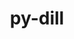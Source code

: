 ---
title: "py-dill"
layout: cache
categories: [package, develop]
meta: {"versions": ["0.3.6"], "compilers": ["gcc@=11.3.0", "gcc@=11.4.0", "gcc@=7.5.0", "gcc@=9.4.0", "oneapi@=2023.2.0", "oneapi@=2024.0.0"], "oss": ["ubuntu18.04", "ubuntu20.04", "ubuntu22.04"], "platforms": ["linux"], "targets": ["aarch64", "neoverse_v1", "neoverse_v2", "ppc64le", "x86_64_v3"], "stacks": ["e4s", "e4s-aarch64", "e4s-neoverse-v2", "e4s-neoverse_v1", "e4s-oneapi", "e4s-power", "ml-linux-x86_64-cpu", "ml-linux-x86_64-cuda", "ml-linux-x86_64-rocm", "radiuss", "root"], "num_specs": 24, "num_specs_by_stack": {"radiuss": 3, "root": 24, "e4s-neoverse_v1": 3, "e4s-power": 4, "e4s": 3, "e4s-oneapi": 4, "e4s-aarch64": 1, "e4s-neoverse-v2": 3, "ml-linux-x86_64-rocm": 2, "ml-linux-x86_64-cuda": 3, "ml-linux-x86_64-cpu": 3}}
spec_details: [{"hash": "wtb3nhqiqo256umatk3pv3kbcmjmnevb", "compiler": "gcc@=7.5.0", "versions": ["0.3.6"], "os": "ubuntu18.04", "platform": "linux", "target": "x86_64_v3", "variants": ["build_system=python_pip", "patches=daf79b1"], "stacks": ["radiuss", "root"], "size": "-", "tarball": "https://binaries.spack.io/develop/build_cache/linux-ubuntu18.04-x86_64_v3/gcc-7.5.0/py-dill-0.3.6/linux-ubuntu18.04-x86_64_v3-gcc-7.5.0-py-dill-0.3.6-wtb3nhqiqo256umatk3pv3kbcmjmnevb.spack"}, {"hash": "zsatntogibfftpb2dn5vvspcvalm34z6", "compiler": "gcc@=7.5.0", "versions": ["0.3.6"], "os": "ubuntu18.04", "platform": "linux", "target": "x86_64_v3", "variants": ["build_system=python_pip", "patches=daf79b1"], "stacks": ["radiuss", "root"], "size": "-", "tarball": "https://binaries.spack.io/develop/build_cache/linux-ubuntu18.04-x86_64_v3/gcc-7.5.0/py-dill-0.3.6/linux-ubuntu18.04-x86_64_v3-gcc-7.5.0-py-dill-0.3.6-zsatntogibfftpb2dn5vvspcvalm34z6.spack"}, {"hash": "5d2u4ziew3vduwrvwbca2bhfxukczqxc", "compiler": "gcc@=7.5.0", "versions": ["0.3.6"], "os": "ubuntu18.04", "platform": "linux", "target": "x86_64_v3", "variants": ["build_system=python_pip", "patches=daf79b1"], "stacks": ["radiuss", "root"], "size": "-", "tarball": "https://binaries.spack.io/develop/build_cache/linux-ubuntu18.04-x86_64_v3/gcc-7.5.0/py-dill-0.3.6/linux-ubuntu18.04-x86_64_v3-gcc-7.5.0-py-dill-0.3.6-5d2u4ziew3vduwrvwbca2bhfxukczqxc.spack"}, {"hash": "bfzcqab2v75pnumoc3ouhcehnu2jfwrk", "compiler": "gcc@=11.4.0", "versions": ["0.3.6"], "os": "ubuntu20.04", "platform": "linux", "target": "neoverse_v1", "variants": ["build_system=python_pip", "patches=daf79b1"], "stacks": ["root", "e4s-neoverse_v1"], "size": "-", "tarball": "https://binaries.spack.io/develop/build_cache/linux-ubuntu20.04-neoverse_v1/gcc-11.4.0/py-dill-0.3.6/linux-ubuntu20.04-neoverse_v1-gcc-11.4.0-py-dill-0.3.6-bfzcqab2v75pnumoc3ouhcehnu2jfwrk.spack"}, {"hash": "glyaeypw2ycu65xboxsjel6nhplfvafk", "compiler": "gcc@=11.4.0", "versions": ["0.3.6"], "os": "ubuntu20.04", "platform": "linux", "target": "neoverse_v1", "variants": ["build_system=python_pip", "patches=daf79b1"], "stacks": ["root", "e4s-neoverse_v1"], "size": "-", "tarball": "https://binaries.spack.io/develop/build_cache/linux-ubuntu20.04-neoverse_v1/gcc-11.4.0/py-dill-0.3.6/linux-ubuntu20.04-neoverse_v1-gcc-11.4.0-py-dill-0.3.6-glyaeypw2ycu65xboxsjel6nhplfvafk.spack"}, {"hash": "dg4gfptunz7xq7h3672dt6e2hppczxsu", "compiler": "gcc@=9.4.0", "versions": ["0.3.6"], "os": "ubuntu20.04", "platform": "linux", "target": "ppc64le", "variants": ["build_system=python_pip", "patches=daf79b1"], "stacks": ["root", "e4s-power"], "size": "-", "tarball": "https://binaries.spack.io/develop/build_cache/linux-ubuntu20.04-ppc64le/gcc-9.4.0/py-dill-0.3.6/linux-ubuntu20.04-ppc64le-gcc-9.4.0-py-dill-0.3.6-dg4gfptunz7xq7h3672dt6e2hppczxsu.spack"}, {"hash": "pxyrgugo3oh35aas5e5p3ympaduz4nkt", "compiler": "gcc@=9.4.0", "versions": ["0.3.6"], "os": "ubuntu20.04", "platform": "linux", "target": "ppc64le", "variants": ["build_system=python_pip", "patches=daf79b1"], "stacks": ["root", "e4s-power"], "size": "-", "tarball": "https://binaries.spack.io/develop/build_cache/linux-ubuntu20.04-ppc64le/gcc-9.4.0/py-dill-0.3.6/linux-ubuntu20.04-ppc64le-gcc-9.4.0-py-dill-0.3.6-pxyrgugo3oh35aas5e5p3ympaduz4nkt.spack"}, {"hash": "r45ngghsdkjzruijekipxuswo2epzo6b", "compiler": "gcc@=9.4.0", "versions": ["0.3.6"], "os": "ubuntu20.04", "platform": "linux", "target": "ppc64le", "variants": ["build_system=python_pip", "patches=daf79b1"], "stacks": ["root", "e4s-power"], "size": "-", "tarball": "https://binaries.spack.io/develop/build_cache/linux-ubuntu20.04-ppc64le/gcc-9.4.0/py-dill-0.3.6/linux-ubuntu20.04-ppc64le-gcc-9.4.0-py-dill-0.3.6-r45ngghsdkjzruijekipxuswo2epzo6b.spack"}, {"hash": "7sos57jxr7dlgpno2nbreqhdlm6zvtg6", "compiler": "gcc@=9.4.0", "versions": ["0.3.6"], "os": "ubuntu20.04", "platform": "linux", "target": "ppc64le", "variants": ["build_system=python_pip", "patches=daf79b1"], "stacks": ["root", "e4s-power"], "size": "-", "tarball": "https://binaries.spack.io/develop/build_cache/linux-ubuntu20.04-ppc64le/gcc-9.4.0/py-dill-0.3.6/linux-ubuntu20.04-ppc64le-gcc-9.4.0-py-dill-0.3.6-7sos57jxr7dlgpno2nbreqhdlm6zvtg6.spack"}, {"hash": "ybrnm6xndh4udo64y5qri4ehl6korkgh", "compiler": "gcc@=11.4.0", "versions": ["0.3.6"], "os": "ubuntu20.04", "platform": "linux", "target": "x86_64_v3", "variants": ["build_system=python_pip", "patches=daf79b1"], "stacks": ["root", "e4s"], "size": "-", "tarball": "https://binaries.spack.io/develop/build_cache/linux-ubuntu20.04-x86_64_v3/gcc-11.4.0/py-dill-0.3.6/linux-ubuntu20.04-x86_64_v3-gcc-11.4.0-py-dill-0.3.6-ybrnm6xndh4udo64y5qri4ehl6korkgh.spack"}, {"hash": "2zbegsfjkut6jt3noenziejvh56yfy47", "compiler": "gcc@=11.4.0", "versions": ["0.3.6"], "os": "ubuntu20.04", "platform": "linux", "target": "x86_64_v3", "variants": ["build_system=python_pip", "patches=daf79b1"], "stacks": ["root", "e4s"], "size": "-", "tarball": "https://binaries.spack.io/develop/build_cache/linux-ubuntu20.04-x86_64_v3/gcc-11.4.0/py-dill-0.3.6/linux-ubuntu20.04-x86_64_v3-gcc-11.4.0-py-dill-0.3.6-2zbegsfjkut6jt3noenziejvh56yfy47.spack"}, {"hash": "4nptwgvsdebx36tatxiyl42yvhpwqa5s", "compiler": "oneapi@=2023.2.0", "versions": ["0.3.6"], "os": "ubuntu20.04", "platform": "linux", "target": "x86_64_v3", "variants": ["build_system=python_pip", "patches=daf79b1"], "stacks": ["root", "e4s-oneapi"], "size": "-", "tarball": "https://binaries.spack.io/develop/build_cache/linux-ubuntu20.04-x86_64_v3/oneapi-2023.2.0/py-dill-0.3.6/linux-ubuntu20.04-x86_64_v3-oneapi-2023.2.0-py-dill-0.3.6-4nptwgvsdebx36tatxiyl42yvhpwqa5s.spack"}, {"hash": "mjuqetyr6gymvlermaz3fabgnkgihmiu", "compiler": "gcc@=11.4.0", "versions": ["0.3.6"], "os": "ubuntu22.04", "platform": "linux", "target": "aarch64", "variants": ["build_system=python_pip", "patches=daf79b1"], "stacks": ["root", "e4s-aarch64"], "size": "-", "tarball": "https://binaries.spack.io/develop/build_cache/linux-ubuntu22.04-aarch64/gcc-11.4.0/py-dill-0.3.6/linux-ubuntu22.04-aarch64-gcc-11.4.0-py-dill-0.3.6-mjuqetyr6gymvlermaz3fabgnkgihmiu.spack"}, {"hash": "g3c5lwtgyiizd5soczxxv7to67oyhz2f", "compiler": "gcc@=11.4.0", "versions": ["0.3.6"], "os": "ubuntu22.04", "platform": "linux", "target": "neoverse_v1", "variants": ["build_system=python_pip", "patches=daf79b1"], "stacks": ["root", "e4s-neoverse_v1"], "size": "-", "tarball": "https://binaries.spack.io/develop/build_cache/linux-ubuntu22.04-neoverse_v1/gcc-11.4.0/py-dill-0.3.6/linux-ubuntu22.04-neoverse_v1-gcc-11.4.0-py-dill-0.3.6-g3c5lwtgyiizd5soczxxv7to67oyhz2f.spack"}, {"hash": "fl4i4a4lpqih7um77b6oouhlenhietmo", "compiler": "gcc@=11.4.0", "versions": ["0.3.6"], "os": "ubuntu22.04", "platform": "linux", "target": "neoverse_v2", "variants": ["build_system=python_pip", "patches=daf79b1"], "stacks": ["root", "e4s-neoverse-v2"], "size": "-", "tarball": "https://binaries.spack.io/develop/build_cache/linux-ubuntu22.04-neoverse_v2/gcc-11.4.0/py-dill-0.3.6/linux-ubuntu22.04-neoverse_v2-gcc-11.4.0-py-dill-0.3.6-fl4i4a4lpqih7um77b6oouhlenhietmo.spack"}, {"hash": "yay2mad77yv5bp3w3autqfwzdz4ux2xu", "compiler": "gcc@=11.4.0", "versions": ["0.3.6"], "os": "ubuntu22.04", "platform": "linux", "target": "neoverse_v2", "variants": ["build_system=python_pip", "patches=daf79b1"], "stacks": ["root", "e4s-neoverse-v2"], "size": "-", "tarball": "https://binaries.spack.io/develop/build_cache/linux-ubuntu22.04-neoverse_v2/gcc-11.4.0/py-dill-0.3.6/linux-ubuntu22.04-neoverse_v2-gcc-11.4.0-py-dill-0.3.6-yay2mad77yv5bp3w3autqfwzdz4ux2xu.spack"}, {"hash": "6bd4ds3p4tz6eatgnscjsm5vhfui2ndn", "compiler": "gcc@=11.4.0", "versions": ["0.3.6"], "os": "ubuntu22.04", "platform": "linux", "target": "neoverse_v2", "variants": ["build_system=python_pip", "patches=daf79b1"], "stacks": ["root", "e4s-neoverse-v2"], "size": "-", "tarball": "https://binaries.spack.io/develop/build_cache/linux-ubuntu22.04-neoverse_v2/gcc-11.4.0/py-dill-0.3.6/linux-ubuntu22.04-neoverse_v2-gcc-11.4.0-py-dill-0.3.6-6bd4ds3p4tz6eatgnscjsm5vhfui2ndn.spack"}, {"hash": "dagsacy7prfh6b7lavrfo44zyezbc6uq", "compiler": "gcc@=11.3.0", "versions": ["0.3.6"], "os": "ubuntu22.04", "platform": "linux", "target": "x86_64_v3", "variants": ["build_system=python_pip", "patches=daf79b1"], "stacks": ["root", "ml-linux-x86_64-rocm", "ml-linux-x86_64-cuda", "ml-linux-x86_64-cpu"], "size": "-", "tarball": "https://binaries.spack.io/develop/build_cache/linux-ubuntu22.04-x86_64_v3/gcc-11.3.0/py-dill-0.3.6/linux-ubuntu22.04-x86_64_v3-gcc-11.3.0-py-dill-0.3.6-dagsacy7prfh6b7lavrfo44zyezbc6uq.spack"}, {"hash": "eralqmvqbfqlsphkuyobobh7eozohnia", "compiler": "gcc@=11.4.0", "versions": ["0.3.6"], "os": "ubuntu22.04", "platform": "linux", "target": "x86_64_v3", "variants": ["build_system=python_pip", "patches=daf79b1"], "stacks": ["root", "e4s"], "size": "-", "tarball": "https://binaries.spack.io/develop/build_cache/linux-ubuntu22.04-x86_64_v3/gcc-11.4.0/py-dill-0.3.6/linux-ubuntu22.04-x86_64_v3-gcc-11.4.0-py-dill-0.3.6-eralqmvqbfqlsphkuyobobh7eozohnia.spack"}, {"hash": "nv6z5qu2m466c4ouuyrpyr6os77cswxd", "compiler": "gcc@=11.4.0", "versions": ["0.3.6"], "os": "ubuntu22.04", "platform": "linux", "target": "x86_64_v3", "variants": ["build_system=python_pip", "patches=daf79b1"], "stacks": ["root", "ml-linux-x86_64-rocm", "ml-linux-x86_64-cuda", "ml-linux-x86_64-cpu"], "size": "-", "tarball": "https://binaries.spack.io/develop/build_cache/linux-ubuntu22.04-x86_64_v3/gcc-11.4.0/py-dill-0.3.6/linux-ubuntu22.04-x86_64_v3-gcc-11.4.0-py-dill-0.3.6-nv6z5qu2m466c4ouuyrpyr6os77cswxd.spack"}, {"hash": "unm2aricckpkrobjocvr6qn2xsvu6pdz", "compiler": "gcc@=11.4.0", "versions": ["0.3.6"], "os": "ubuntu22.04", "platform": "linux", "target": "x86_64_v3", "variants": ["build_system=python_pip", "patches=daf79b1"], "stacks": ["root", "ml-linux-x86_64-cuda", "ml-linux-x86_64-cpu"], "size": "-", "tarball": "https://binaries.spack.io/develop/build_cache/linux-ubuntu22.04-x86_64_v3/gcc-11.4.0/py-dill-0.3.6/linux-ubuntu22.04-x86_64_v3-gcc-11.4.0-py-dill-0.3.6-unm2aricckpkrobjocvr6qn2xsvu6pdz.spack"}, {"hash": "4vgpbl6adtnpohpzjiigkgnfnrkvw2q5", "compiler": "oneapi@=2024.0.0", "versions": ["0.3.6"], "os": "ubuntu22.04", "platform": "linux", "target": "x86_64_v3", "variants": ["build_system=python_pip", "patches=daf79b1"], "stacks": ["root", "e4s-oneapi"], "size": "-", "tarball": "https://binaries.spack.io/develop/build_cache/linux-ubuntu22.04-x86_64_v3/oneapi-2024.0.0/py-dill-0.3.6/linux-ubuntu22.04-x86_64_v3-oneapi-2024.0.0-py-dill-0.3.6-4vgpbl6adtnpohpzjiigkgnfnrkvw2q5.spack"}, {"hash": "eaj7rb3mglr7uewp4zs2khxpcvzcvvtg", "compiler": "oneapi@=2024.0.0", "versions": ["0.3.6"], "os": "ubuntu22.04", "platform": "linux", "target": "x86_64_v3", "variants": ["build_system=python_pip", "patches=daf79b1"], "stacks": ["root", "e4s-oneapi"], "size": "-", "tarball": "https://binaries.spack.io/develop/build_cache/linux-ubuntu22.04-x86_64_v3/oneapi-2024.0.0/py-dill-0.3.6/linux-ubuntu22.04-x86_64_v3-oneapi-2024.0.0-py-dill-0.3.6-eaj7rb3mglr7uewp4zs2khxpcvzcvvtg.spack"}, {"hash": "issmiyqaauqkjysowpz7ukj5unucrsx2", "compiler": "oneapi@=2024.0.0", "versions": ["0.3.6"], "os": "ubuntu22.04", "platform": "linux", "target": "x86_64_v3", "variants": ["build_system=python_pip", "patches=daf79b1"], "stacks": ["root", "e4s-oneapi"], "size": "-", "tarball": "https://binaries.spack.io/develop/build_cache/linux-ubuntu22.04-x86_64_v3/oneapi-2024.0.0/py-dill-0.3.6/linux-ubuntu22.04-x86_64_v3-oneapi-2024.0.0-py-dill-0.3.6-issmiyqaauqkjysowpz7ukj5unucrsx2.spack"}]
---